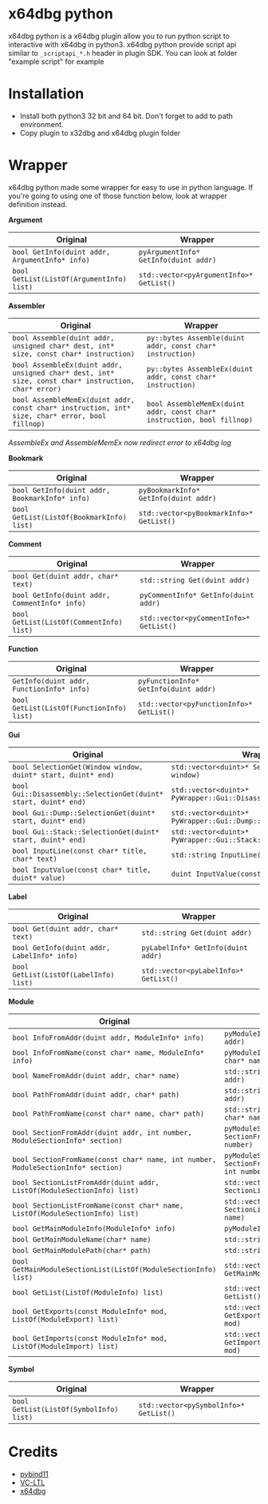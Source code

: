 # x64dbg python

x64dbg python is a x64dbg plugin allow you to run python script to interactive with x64dbg in python3. x64dbg python provide script api similar to `_scriptapi_*.h` header in plugin SDK. You can look at folder "example script" for example

# Installation

- Install both python3 32 bit and 64 bit. Don't forget to add to path environment.
- Copy plugin to x32dbg and x64dbg plugin folder


# Wrapper

x64dbg python made some wrapper for easy to use in python language. If you're going to using one of those function below, look at wrapper definition instead.

**Argument**

| Original                                       | Wrapper                                     |
| ---------------------------------------------- | ------------------------------------------- |
| `bool GetInfo(duint addr, ArgumentInfo* info)` | `pyArgumentInfo* GetInfo(duint addr)`       |
| `bool GetList(ListOf(ArgumentInfo) list)`      | `std::vector<pyArgumentInfo>* GetList()`    |

**Assembler**

| Original                                                                             | Wrapper                                                   |
| ------------------------------------------------------------------------------------ | --------------------------------------------------------- |
| `bool Assemble(duint addr, unsigned char* dest, int* size, const char* instruction)` | `py::bytes Assemble(duint addr, const char* instruction)` |
| `bool AssembleEx(duint addr, unsigned char* dest, int* size, const char* instruction, char* error)` | `py::bytes AssembleEx(duint addr, const char* instruction)` |
| `bool AssembleMemEx(duint addr, const char* instruction, int* size, char* error, bool fillnop)` | `bool AssembleMemEx(duint addr, const char* instruction, bool fillnop)` |

*AssembleEx and AssembleMemEx now redirect error to x64dbg log*

**Bookmark**

| Original                                       | Wrapper                                     |
| ---------------------------------------------- | ------------------------------------------- |
| `bool GetInfo(duint addr, BookmarkInfo* info)` | `pyBookmarkInfo* GetInfo(duint addr)`       |
| `bool GetList(ListOf(BookmarkInfo) list)`      | `std::vector<pyBookmarkInfo>* GetList()`    |

**Comment**

| Original                                       | Wrapper                                     |
| ---------------------------------------------- | ------------------------------------------- |
| `bool Get(duint addr, char* text)`             | `std::string Get(duint addr)`               |
| `bool GetInfo(duint addr, CommentInfo* info)`  | `pyCommentInfo* GetInfo(duint addr)`        |
| `bool GetList(ListOf(CommentInfo) list)`       | `std::vector<pyCommentInfo>* GetList()`     |

**Function**

| Original                                       | Wrapper                                     |
| ---------------------------------------------- | ------------------------------------------- |
| `GetInfo(duint addr, FunctionInfo* info)`      | `pyFunctionInfo* GetInfo(duint addr)`       |
| `bool GetList(ListOf(FunctionInfo) list)`      | `std::vector<pyFunctionInfo>* GetList()`    |

**Gui**

| Original                                       | Wrapper                                     |
| ---------------------------------------------- | ------------------------------------------- |
| `bool SelectionGet(Window window, duint* start, duint* end)` | `std::vector<duint>* SelectionGet(Window window)`|
| `bool Gui::Disassembly::SelectionGet(duint* start, duint* end)` | `std::vector<duint>* PyWrapper::Gui::Disassembly::SelectionGet()`|
| `bool Gui::Dump::SelectionGet(duint* start, duint* end)` | `std::vector<duint>* PyWrapper::Gui::Dump::SelectionGet()`|
| `bool Gui::Stack::SelectionGet(duint* start, duint* end)` | `std::vector<duint>* PyWrapper::Gui::Stack::SelectionGet()`|
| `bool InputLine(const char* title, char* text)`| `std::string InputLine(const char* title)`  |
| `bool InputValue(const char* title, duint* value)` | `duint InputValue(const char* title)`   |


**Label**

| Original                                       | Wrapper                                     |
| ---------------------------------------------- | ------------------------------------------- |
| `bool Get(duint addr, char* text)`             | `std::string Get(duint addr)`               |
| `bool GetInfo(duint addr, LabelInfo* info)`    | `pyLabelInfo* GetInfo(duint addr)`          |
| `bool GetList(ListOf(LabelInfo) list)`         | `std::vector<pyLabelInfo>* GetList()`       |

**Module**

| Original                                                | Wrapper                                        |
| --------------------------------------------------------| ---------------------------------------------- |
| `bool InfoFromAddr(duint addr, ModuleInfo* info)`       | `pyModuleInfo* InfoFromAddr(duint addr)`       |
| `bool InfoFromName(const char* name, ModuleInfo* info)` | `pyModuleInfo* InfoFromName(const char* name)` |
| `bool NameFromAddr(duint addr, char* name)`             | `std::string NameFromAddr(duint addr)`         |
| `bool PathFromAddr(duint addr, char* path)`             | `std::string PathFromAddr(duint addr)`         |
| `bool PathFromName(const char* name, char* path)`       | `std::string PathFromName(const char* name)`   |
| `bool SectionFromAddr(duint addr, int number, ModuleSectionInfo* section)` | `pyModuleSectionInfo* SectionFromAddr(duint addr, int number)`   |
| `bool SectionFromName(const char* name, int number, ModuleSectionInfo* section)` | `pyModuleSectionInfo* SectionFromName(const char* name, int number)` |
| `bool SectionListFromAddr(duint addr, ListOf(ModuleSectionInfo) list)` | `std::vector<pyModuleSectionInfo>* SectionListFromAddr(duint addr)`  |
| `bool SectionListFromName(const char* name, ListOf(ModuleSectionInfo) list)` | `std::vector<pyModuleSectionInfo>* SectionListFromName(const char* name)` |
| `bool GetMainModuleInfo(ModuleInfo* info)`              | `pyModuleInfo* GetMainModuleInfo()`            |
| `bool GetMainModuleName(char* name)`                    | `std::string GetMainModuleName()`              |
| `bool GetMainModulePath(char* path)`                    | `std::string GetMainModulePath()`              |
| `bool GetMainModuleSectionList(ListOf(ModuleSectionInfo) list)` | `std::vector<pyModuleSectionInfo>* GetMainModuleSectionList()` |
| `bool GetList(ListOf(ModuleInfo) list)`                 | `std::vector<pyModuleInfo>* GetList()`         |
| `bool GetExports(const ModuleInfo* mod, ListOf(ModuleExport) list)` | `std::vector<pyModuleExport>* GetExports(const pyModuleInfo* mod)` |
| `bool GetImports(const ModuleInfo* mod, ListOf(ModuleImport) list)` | `std::vector<pyModuleImport>* GetImports(const pyModuleInfo* mod)` |

**Symbol**

| Original                                       | Wrapper                                     |
| ---------------------------------------------- | ------------------------------------------- |
| `bool GetList(ListOf(SymbolInfo) list)`        | `std::vector<pySymbolInfo>* GetList()`      |


# Credits
 - [pybind11](https://github.com/pybind/pybind11)
 - [VC-LTL](https://github.com/Chuyu-Team/VC-LTL)
 - [x64dbg](https://github.com/x64dbg/x64dbg)